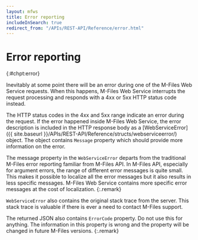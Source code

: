 ```yaml
---
layout: mfws
title: Error reporting
includeInSearch: true
redirect_from: "/APIs/REST-API/Reference/error.html"
---
```


# Error reporting
{:#chpt:error}

Inevitably at some point there will be an error during one of the M-Files Web Service requests. When this happens, M-Files Web Service interrupts the request processing and responds with a 4xx or 5xx HTTP status code instead.

The HTTP status codes in the 4xx and 5xx range indicate an error during the request. If the error happened inside M-Files Web Service, the error description is included in the HTTP response body as a [WebServiceError]({{ site.baseurl }}/APIs/REST-API/Reference/structs/webserviceerror/) object. The object contains `Message` property which should provide more information on the error.


The message property in the `WebServiceError` departs from the traditional M-Files error reporting familiar from M-Files API. In M-Files API, especially for argument errors, the range of different error messages is quite small. This makes it possible to localize all the error messages but it also results in less specific messages. M-Files Web Service contains more specific error messages at the cost of localization.
{:.remark}

`WebServiceError` also contains the original stack trace from the server. This stack trace is valuable if there is ever a need to contact M-Files support.


The returned JSON also contains `ErrorCode` property. Do not use this for anything. The information in this property is wrong and the property will be changed in future M-Files versions.
{:.remark}
